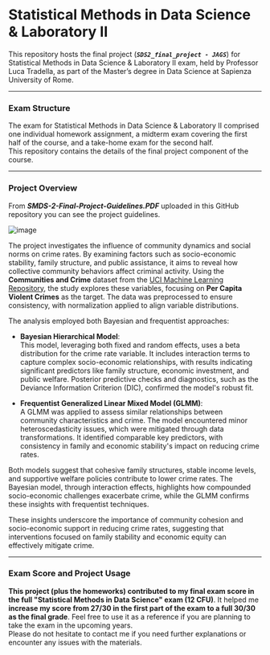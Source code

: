 # Statistical Methods in Data Science & Laboratory II
This repository hosts the final project (***`SDS2_final_project - JAGS`***) for Statistical Methods in Data Science & Laboratory II exam, held by Professor Luca Tradella, as part of the Master’s degree in Data Science at Sapienza University of Rome.

-------------------------------------------------------------------------------------------------------------------------------------

### **Exam Structure**

The exam for Statistical Methods in Data Science & Laboratory II comprised one individual homework assignment, a midterm exam covering the first half of the course, and a take-home exam for the second half.<br>
This repository contains the details of the final project component of the course.

-------------------------------------------------------------------------------------------------------------------------------------

### **Project Overview**

From ***SMDS-2-Final-Project-Guidelines.PDF*** uploaded in this GitHub repository you can see the project guidelines. <br>

![image](https://github.com/user-attachments/assets/e5f4f5b7-a6d6-4ce2-b3f5-06f589206fb4)

The project investigates the influence of community dynamics and social norms on crime rates. By examining factors such as socio-economic stability, family structure, and public assistance, it aims to reveal how collective community behaviors affect criminal activity. Using the **Communities and Crime** dataset from the [UCI Machine Learning Repository](https://archive.ics.uci.edu/dataset/183/communities+and+crime), the study explores these variables, focusing on **Per Capita Violent Crimes** as the target. The data was preprocessed to ensure consistency, with normalization applied to align variable distributions.

The analysis employed both Bayesian and frequentist approaches:

- **Bayesian Hierarchical Model**:<br> This model, leveraging both fixed and random effects, uses a beta distribution for the crime rate variable. It includes interaction terms to capture complex socio-economic relationships, with results indicating significant predictors like family structure, economic investment, and public welfare. Posterior predictive checks and diagnostics, such as the Deviance Information Criterion (DIC), confirmed the model's robust fit.

- **Frequentist Generalized Linear Mixed Model (GLMM)**:<br> A GLMM was applied to assess similar relationships between community characteristics and crime. The model encountered minor heteroscedasticity issues, which were mitigated through data transformations. It identified comparable key predictors, with consistency in family and economic stability's impact on reducing crime rates.

Both models suggest that cohesive family structures, stable income levels, and supportive welfare policies contribute to lower crime rates. The Bayesian model, through interaction effects, highlights how compounded socio-economic challenges exacerbate crime, while the GLMM confirms these insights with frequentist techniques.

These insights underscore the importance of community cohesion and socio-economic support in reducing crime rates, suggesting that interventions focused on family stability and economic equity can effectively mitigate crime.

-------------------------------------------------------------------------------------------------------------------------------------

### **Exam Score and Project Usage**

**This project (plus the homeworks) contributed to my final exam score in the full "Statistical Methods in Data Science" exam (12 CFU)**. It helped me **increase my score from 27/30 in the first part of the exam to a full 30/30 as the final grade**. Feel free to use it as a reference if you are planning to take the exam in the upcoming years.<br> 
Please do not hesitate to contact me if you need further explanations or encounter any issues with the materials.



 


